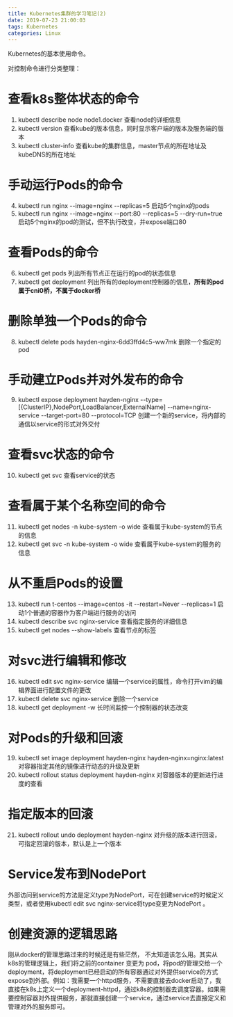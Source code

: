 ```yaml
---
title: Kubernetes集群的学习笔记(2)
date: 2019-07-23 21:00:03
tags: Kubernetes
categories: Linux
---
```


Kubernetes的基本使用命令。

<!-- more -->

对控制命令进行分类整理：
# 查看k8s整体状态的命令
1. kubectl describe node node1.docker 
    查看node的详细信息
2. kubectl version 
	查看kube的版本信息，同时显示客户端的版本及服务端的版本
3. kubectl cluster-info
	查看kube的集群信息，master节点的所在地址及kubeDNS的所在地址
# 手动运行Pods的命令
4. kubectl run nginx --image=nginx --replicas=5
	启动5个nginx的pods
5. kubectl run nginx --image=nginx --port:80 --replicas=5 --dry-run=true
	启动5个nginx的pod的测试，但不执行改变，并expose端口80
# 查看Pods的命令
6. kubectl get pods
	列出所有节点正在运行的pod的状态信息
7. kubectl get deployment
	列出所有的deployment控制器的信息，**所有的pod属于cni0桥，不属于docker桥**
# 删除单独一个Pods的命令
8.  kubectl delete pods hayden-nginx-6dd3ffd4c5-ww7mk
	删除一个指定的pod
# 手动建立Pods并对外发布的命令
9.  kubectl expose deployment hayden-nginx --type=[{ClusterIP},NodePort,LoadBalancer,ExternalName]  --name=nginx-service --target-port=80 --protocol=TCP
	创建一个新的service，将内部的通信以service的形式对外交付
# 查看svc状态的命令
10.  kubectl get svc
	查看service的状态
# 查看属于某个名称空间的命令
11.  kubectl get nodes -n kube-system -o wide
	查看属于kube-system的节点的信息
12.  kubectl get svc -n kube-system -o wide
    查看属于kube-system的服务的信息
# 从不重启Pods的设置
13.  kubectl run t-centos --image=centos -it --restart=Never --replicas=1
    启动1个普通的容器作为客户端进行服务的访问
14.  kubectl describe svc nginx-service
    查看指定服务的详细信息
15.  kubectl get nodes --show-labels
    查看节点的标签
# 对svc进行编辑和修改
16.  kubectl edit svc nginx-service
    编辑一个service的属性，命令打开vim的编辑界面进行配置文件的更改
17.  kubectl delete svc nginx-service
    删除一个service
18.  kubectl get deployment -w
    长时间监控一个控制器的状态改变
# 对Pods的升级和回滚
19.  kubectl set image deployment hayden-nginx hayden-nginx=nginx:latest
    对容器指定其他的镜像进行动态的升级及更新
20.  kubectl rollout status deployment hayden-nginx
	对容器版本的更新进行进度的查看
# 指定版本的回滚
21.  kubectl rollout undo deployment hayden-nginx
    对升级的版本进行回滚，可指定回滚的版本，默认是上一个版本
# Service发布到NodePort
外部访问到service的方法是定义type为NodePort，可在创建service的时候定义类型，或者使用kubectl edit svc nginx-service将type变更为NodePort 。

# 创建资源的逻辑思路
刚从docker的管理思路过来的时候还是有些茫然， 不太知道该怎么用。其实从k8s的管理逻辑上，我们将之前的container 变更为 pod，将pod的管理交给一个deployment，将deployment已经启动的所有容器通过对外提供service的方式expose到外部。例如：我需要一个httpd服务，不需要直接去docker启动了，我直接在k8s上定义一个deployment-httpd，通过k8s的控制器去调度容器。如果需要控制容器对外提供服务，那就直接创建一个service，通过service去直接定义和管理对外的服务即可。